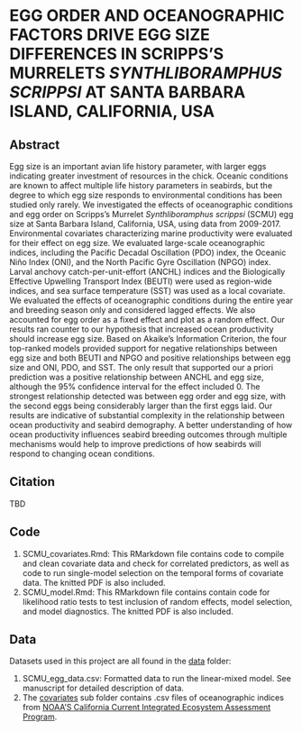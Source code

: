 
<!-- README.md is generated from README.Rmd. Please edit that file -->

# EGG ORDER AND OCEANOGRAPHIC FACTORS DRIVE EGG SIZE DIFFERENCES IN SCRIPPS’S MURRELETS *SYNTHLIBORAMPHUS SCRIPPSI* AT SANTA BARBARA ISLAND, CALIFORNIA, USA

## Abstract

Egg size is an important avian life history parameter, with larger eggs
indicating greater investment of resources in the chick. Oceanic
conditions are known to affect multiple life history parameters in
seabirds, but the degree to which egg size responds to environmental
conditions has been studied only rarely. We investigated the effects of
oceanographic conditions and egg order on Scripps’s Murrelet
*Synthliboramphus scrippsi* (SCMU) egg size at Santa Barbara Island,
California, USA, using data from 2009-2017. Environmental covariates
characterizing marine productivity were evaluated for their effect on
egg size. We evaluated large-scale oceanographic indices, including the
Pacific Decadal Oscillation (PDO) index, the Oceanic Niño Index (ONI),
and the North Pacific Gyre Oscillation (NPGO) index. Larval anchovy
catch-per-unit-effort (ANCHL) indices and the Biologically Effective
Upwelling Transport Index (BEUTI) were used as region-wide indices, and
sea surface temperature (SST) was used as a local covariate. We
evaluated the effects of oceanographic conditions during the entire year
and breeding season only and considered lagged effects. We also
accounted for egg order as a fixed effect and plot as a random effect.
Our results ran counter to our hypothesis that increased ocean
productivity should increase egg size. Based on Akaike’s Information
Criterion, the four top-ranked models provided support for negative
relationships between egg size and both BEUTI and NPGO and positive
relationships between egg size and ONI, PDO, and SST. The only result
that supported our a priori prediction was a positive relationship
between ANCHL and egg size, although the 95% confidence interval for the
effect included 0. The strongest relationship detected was between egg
order and egg size, with the second eggs being considerably larger than
the first eggs laid. Our results are indicative of substantial
complexity in the relationship between ocean productivity and seabird
demography. A better understanding of how ocean productivity influences
seabird breeding outcomes through multiple mechanisms would help to
improve predictions of how seabirds will respond to changing ocean
conditions.

## Citation

TBD

## Code

1.  SCMU\_covariates.Rmd: This RMarkdown file contains code to compile
    and clean covariate data and check for correlated predictors, as
    well as code to run single-model selection on the temporal forms of
    covariate data. The knitted PDF is also included.
2.  SCMU\_model.Rmd: This RMarkdown file contains contain code for
    likelihood ratio tests to test inclusion of random effects, model
    selection, and model diagnostics. The knitted PDF is also included.

## Data

Datasets used in this project are all found in the [data](data) folder:

1.  SCMU\_egg\_data.csv: Formatted data to run the linear-mixed model.
    See manuscript for detailed description of data.
2.  The [covariates](covariates) sub folder contains .csv files of
    oceanographic indices from [NOAA’S California Current Integrated
    Ecosystem Assessment
    Program](https://www.integratedecosystemassessment.noaa.gov/regions/california-current/cc-).
